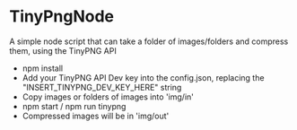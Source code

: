 # TinyPngNode
A simple node script that can take a folder of images/folders and compress them, using the TinyPNG API

* npm install
* Add your TinyPNG API Dev key into the config.json, replacing the "INSERT_TINYPNG_DEV_KEY_HERE" string
* Copy images or folders of images into 'img/in'
* npm start  /  npm run tinypng
* Compressed images will be in 'img/out'
